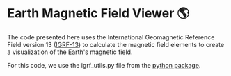 # Earth Magnetic Field Viewer :earth_americas:

The code presented here uses the International Geomagnetic Reference Field version 13 ([IGRF-13](https://www.ngdc.noaa.gov/IAGA/vmod/igrf.html)) to calculate the magnetic field elements to create a visualization of the Earth's magnetic field.

For this code, we use the igrf_utils.py file from the [python package](https://www.ngdc.noaa.gov/IAGA/vmod/pyIGRF.zip).
